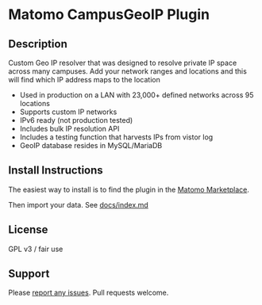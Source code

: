 # Matomo CampusGeoIP Plugin

## Description

Custom Geo IP resolver that was designed to resolve private IP space across many campuses. Add your network ranges and locations and this will find which IP address maps to the location

* Used in production on a LAN with 23,000+ defined networks across 95 locations
* Supports custom IP networks
* IPv6 ready (not production tested)
* Includes bulk IP resolution API
* Includes a testing function that harvests IPs from vistor log
* GeoIP database resides in MySQL/MariaDB

## Install Instructions
The easiest way to install is to find the plugin in the [Matomo Marketplace](https://plugins.matomo.org/).

Then import your data. See [docs/index.md](docs/index.md)

## License
GPL v3 / fair use

## Support
Please [report any issues](https://github.com/jbrule/matomoplugin-CampusGeoIP/issues). Pull requests welcome.
